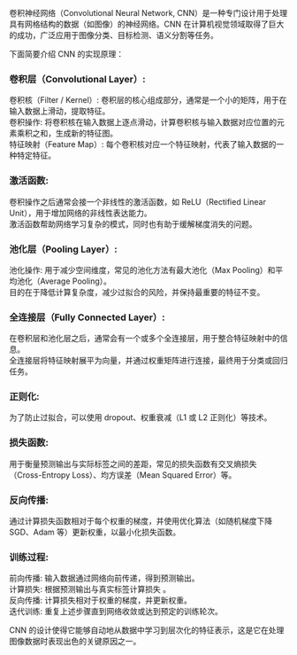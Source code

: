 卷积神经网络（Convolutional Neural Network, CNN）是一种专门设计用于处理具有网格结构的数据（如图像）的神经网络。CNN 在计算机视觉领域取得了巨大的成功，广泛应用于图像分类、目标检测、语义分割等任务。

下面简要介绍 CNN 的实现原理：
### 卷积层（Convolutional Layer）:
卷积核（Filter / Kernel）: 卷积层的核心组成部分，通常是一个小的矩阵，用于在输入数据上滑动，提取特征。  
卷积操作: 将卷积核在输入数据上逐点滑动，计算卷积核与输入数据对应位置的元素乘积之和，生成新的特征图。  
特征映射（Feature Map）: 每个卷积核对应一个特征映射，代表了输入数据的一种特定特征。
### 激活函数:
卷积操作之后通常会接一个非线性的激活函数，如 ReLU（Rectified Linear Unit），用于增加网络的非线性表达能力。  
激活函数帮助网络学习复杂的模式，同时也有助于缓解梯度消失的问题。  
### 池化层（Pooling Layer）:
池化操作: 用于减少空间维度，常见的池化方法有最大池化（Max Pooling）和平均池化（Average Pooling）。  
目的在于降低计算复杂度，减少过拟合的风险，并保持最重要的特征不变。  
### 全连接层（Fully Connected Layer）:
在卷积层和池化层之后，通常会有一个或多个全连接层，用于整合特征映射中的信息。  
全连接层将特征映射展平为向量，并通过权重矩阵进行连接，最终用于分类或回归任务。
### 正则化:
为了防止过拟合，可以使用 dropout、权重衰减（L1 或 L2 正则化）等技术。
### 损失函数:
用于衡量预测输出与实际标签之间的差距，常见的损失函数有交叉熵损失（Cross-Entropy Loss）、均方误差（Mean Squared Error）等。
### 反向传播:
通过计算损失函数相对于每个权重的梯度，并使用优化算法（如随机梯度下降 SGD、Adam 等）更新权重，以最小化损失函数。
### 训练过程:
前向传播: 输入数据通过网络向前传递，得到预测输出。  
计算损失: 根据预测输出与真实标签计算损失 。  
反向传播: 计算损失相对于权重的梯度，并更新权重。  
迭代训练: 重复上述步骤直到网络收敛或达到预定的训练轮次。

CNN 的设计使得它能够自动地从数据中学习到层次化的特征表示，这是它在处理图像数据时表现出色的关键原因之一。
